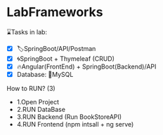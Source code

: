 # LabFrameworks
⌛Tasks in lab:

- [X] 🏷️SpringBoot/API/Postman
- [X] 🌀SpringBoot + Thymeleaf (CRUD)
- [X] 🔥Angular(FrontEnd) + SpringBoot(Backend)/API
- [X] Database: 🏧MySQL

How to RUN? (3)
+ 1.Open Project
+ 2.RUN DataBase
+ 3.RUN Backend (Run BookStoreAPI)
+ 4.RUN Frontend (npm intsall + ng serve)
